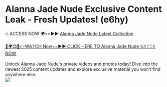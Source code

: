 # Alanna Jade Nude Exclusive Content Leak - Fresh Updates! (e6hy)

🔥 ACCESS NOW 🌍==►► <a href="https://tinyurl.com/yc657z5k" rel="nofollow">Alanna Jade Nude Latest Collection</a>
<br><br>
[🔴🌍📺📱👉WA𝚃CH Now==►► CLICK HERE TO Alanna Jade Nude 𝚆𝙰𝚃𝙲𝙷 NOW](https://tinyurl.com/yc657z5k)
<br><br>
Unlock Alanna Jade Nude's private videos and photos today! Dive into the newest 2025 content updates and explore exclusive material you won’t find anywhere else.
<br>
<a href="https://tinyurl.com/yc657z5k" rel="nofollow" data-target="animated-image.originalLink"><img src="https://camo.githubusercontent.com/8a4f000d20f83aca3bf7ec5f350d767afa0574a8a352519fd8cfa583a6f93a33/68747470733a2f2f692e696d6775722e636f6d2f644a486b345a712e676966" data-canonical-src="https://i.imgur.com/dJHk4Zq.gif" style="max-width: 100%; display: inline-block;" data-target="animated-image.originalImage"></a>
<br>
